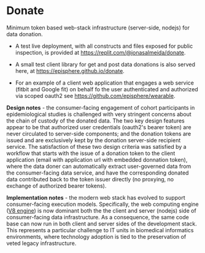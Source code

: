 # Donate
Minimum token based web-stack infrastructure (server-side, nodejs) for data donation.

* A test live deployment, with all constructs and files exposed for public inspection, is provided at https://replit.com/@jonasalmeida/donate. 

* A small test client library for get and post data donations is also served here, at https://episphere.github.io/donate.

* For an example of a client web application that engages a web service (fitbit and Google fit) on behalf fo the user authenticated and authorized via scoped oauth2 see https://github.com/episphere/wearable.

**Design notes** - the consumer-facing engagement of cohort participants in epidemiological studies is challenged with very stringent concerns about the chain of custody of the donated data. The two key design features appear to be that authorized user credentials (oauth2's bearer token) are never circulated to server-side components; and the donation tokens are issued and are exclusively kept by the donation server-side recipient service. The satisfaction of these two design criteria was satisfied by a workflow that starts with the issue of a donation token to the client application (email with application url with embedded donnation token), where the data doner can automatically extract user-governed data from the consumer-facing data service, and have the corresponding donated data contributed back to the token issuer directly (no proxying, no exchange of authorized bearer tokens).

**Implementation notes** - the modern web stack has evolved to support consumer-facing execution models. Specifically, the web computing engine ([V8 engine](https://en.wikipedia.org/wiki/V8_(JavaScript_engine))) is now dominant both the the client and server (nodejs) side of consumer-facing data infrastructure. As a consequence, the same code base can now run in both client and server sides of the development stack. This represents a particular challenge to IT units in biomedical informatics environments, where technology adoption is tied to the preservation of veted legacy infrastructure.


